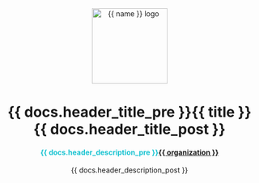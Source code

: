 <div align="center">
  <center>
    <a href="{{ repository.github }}">
      <img width="149" height="149" alt="{{ name }} logo" src="{{ repository.gitlab }}{{ repository.location.logo.gitlab }}" />
    </a>
  </center>
</div>
<div align="center">
  <center><h1 align="center">{{ docs.header_title_pre }}{{ title }}{{ docs.header_title_post }}</h1></center>
  <center><h4 style="color: #18c3d1;">{{ docs.header_description_pre }}<a href="{{ link.home }}" target="_blank">{{ organization }}</a></h4>{{ docs.header_description_post }}</center>
</div>
